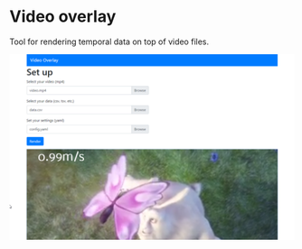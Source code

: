 # Video overlay

Tool for rendering temporal data on top of video files.

![overview](docs/overview.png)
